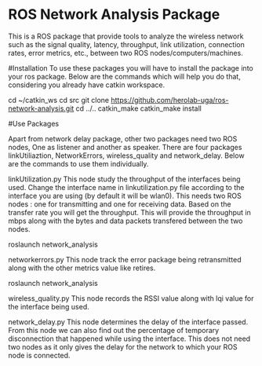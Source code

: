 # ROS Network Analysis Package
This is a ROS package that provide tools to analyze the wireless network such as the signal quality, latency, throughput, link utilization, connection rates, error metrics, etc., between two ROS nodes/computers/machines.

#Installation
To use these packages you will have to install the package into your ros package. Below are the commands which will help you do that, considering you already have catkin workspace.
  
  cd ~/catkin_ws
  cd src
  git clone https://github.com/herolab-uga/ros-network-analysis.git
  cd ../..
  catkin_make
  catkin_make install
  
#Use Packages

Apart from network delay package, other two packages need two ROS nodes, One as listener and another as speaker. There are four packages linkUtiliaztion, NetworkErrors, wireless_quality and network_delay. Below are the commands to use them individually.

linkUtilization.py
This node study the throughput of the interfaces being used. Change the interface name in linkutilization.py file according to the interface you are using (by default it will be wlan0). This needs two ROS nodes : one for transmitting and one for receiving data. Based on the transfer rate you will get the throughput. This will provide the throughput in mbps along with the bytes and data packets transfered between the two nodes.

  roslaunch network_analysis

networkerrors.py
This node track the error package being retransmitted along with the other metrics value like retires.

  roslaunch network_analysis

wireless_quality.py
This node records the RSSI value along with lqi value for the interface being used.

network_delay.py
This node determines the delay of the interface passed. From this node we can also find out the percentage of temporary disconnection that happened while using the interface. This does not need two nodes as it only gives the delay for the network to which your ROS node is connected. 
